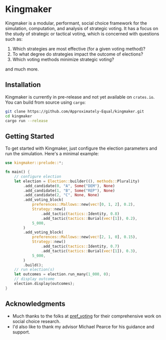 # Kingmaker

Kingmaker is a modular, performant, social choice framework for the simulation, computation, and analysis of strategic voting. It has a focus on the study of strategic or tactical voting, which is concerned with questions such as:

1. Which strategies are most effective (for a given voting method)?
2. To what degree do strategies impact the outcome of elections?
3. Which voting methods minimize strategic voting?

and much more.

## Installation

Kingmaker is currently in pre-release and not yet available on `crates.io`. You can build from source using `cargo`:

```sh
git clone https://github.com/Approximately-Equal/kingmaker.git
cd kingmaker
cargo run --release
```

## Getting Started

To get started with Kingmaker, just configure the election parameters and run the simulation. Here's a minimal example:

```rust
use kingmaker::prelude::*;

fn main() {
    // configure election
    let election = Election::builder((), methods::Plurality)
        .add_candidate(0, "A", Some("DEM"), None)
        .add_candidate(1, "B", Some("REP"), None)
        .add_candidate(2, "C", None, None)
        .add_voting_block(
            preferences::Mallows::new(vec![0, 1, 2], 0.2),
            Strategy::new()
                .add_tactic(tactics::Identity, 0.8)
                .add_tactic(tactics::Burial(vec![1]), 0.2),
            5_000,
        )
        .add_voting_block(
            preferences::Mallows::new(vec![2, 1, 0], 0.15),
            Strategy::new()
                .add_tactic(tactics::Identity, 0.7)
                .add_tactic(tactics::Burial(vec![1]), 0.3),
            5_000,
        )
        .build();
    // run election(s)
    let outcomes = election.run_many(1_000, 0);
    // display outcome
    election.display(outcomes);
}
```

## Acknowledgments

- Much thanks to the folks at [pref_voting](https://github.com/voting-tools/pref_voting) for their comprehensive work on social choice research.
- I'd also like to thank my advisor Michael Pearce for his guidance and support.
